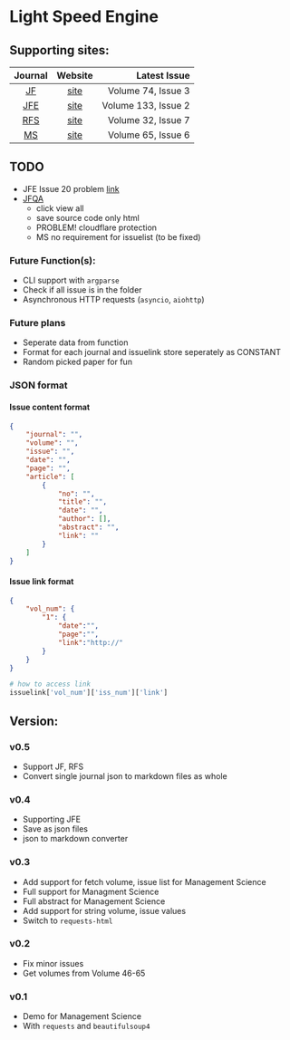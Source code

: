 # Light Speed Engine

## Supporting sites:

|   Journal    |                                       Website                                       |    Latest Issue     |
| :----------: | :---------------------------------------------------------------------------------: | ------------------: |
|  [JF](/JF)   |                [site](https://onlinelibrary.wiley.com/loi/15406261)                 |  Volume 74, Issue 3 |
| [JFE](/JFE/) | [site](https://www.sciencedirect.com/journal/journal-of-financial-economics/issues) | Volume 133, Issue 2 |
| [RFS](/RFS)  |                     [site](https://academic.oup.com/rfs/issue)                      |  Volume 32, Issue 7 |
|  [MS](/MS)   |                 [site](https://pubsonline.informs.org/journal/mnsc)                 |  Volume 65, Issue 6 |

## TODO

- JFE Issue 20 problem [link](https://www.sciencedirect.com/journal/journal-of-financial-economics/vol/20/suppl/C)
- [JFQA](https://www.cambridge.org/core/journals/journal-of-financial-and-quantitative-analysis/all-issues)
  - click view all
  - save source code only html
  - PROBLEM! cloudflare protection
  - MS no requirement for issuelist (to be fixed)

### Future Function(s):

- CLI support with `argparse`
- Check if all issue is in the folder
- Asynchronous HTTP requests (`asyncio`, `aiohttp`)

### Future plans

- Seperate data from function
- Format for each journal and issuelink store seperately as CONSTANT
- Random picked paper for fun

### JSON format

#### Issue content format
```json
{
    "journal": "",
    "volume": "",
    "issue": "",
    "date": "",
    "page": "",
    "article": [
        {
            "no": "",
            "title": "",
            "date": "",
            "author": [],
            "abstract": "",
            "link": ""
        }
    ]
}
```

#### Issue link format
```json
{
    "vol_num": {
        "1": {
            "date":"",
            "page":"",
            "link":"http://"
        }
    }
}
```

```python
# how to access link
issuelink['vol_num']['iss_num']['link']
```


## Version:

### v0.5

- Support JF, RFS
- Convert single journal json to markdown files as whole

### v0.4

- Supporting JFE
- Save as json files
- json to markdown converter

### v0.3

- Add support for fetch volume, issue list for Management Science
- Full support for Managment Science
- Full abstract for Management Science
- Add support for string volume, issue values
- Switch to `requests-html`

### v0.2

- Fix minor issues
- Get volumes from Volume 46-65

### v0.1

- Demo for Management Science
- With `requests` and `beautifulsoup4`
